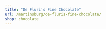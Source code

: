```yaml
---
title: "De Fluri's Fine Chocolate"
url: /martinsburg/de-fluris-fine-chocolate/
shop: chocolate
---
```

